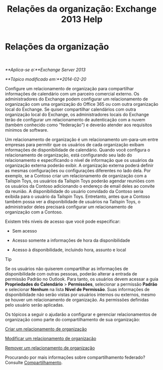 ﻿---
title: 'Relações da organização: Exchange 2013 Help'
TOCTitle: Relações da organização
ms:assetid: 4c48db61-3370-462b-a3f8-2a6311c6e4ee
ms:mtpsurl: https://technet.microsoft.com/pt-br/library/JJ657445(v=EXCHG.150)
ms:contentKeyID: 50485529
ms.date: 05/22/2018
mtps_version: v=EXCHG.150
ms.translationtype: MT
---

# Relações da organização

 

_**Aplica-se a:**Exchange Server 2013_

_**Tópico modificado em:**2014-02-20_

Configure um relacionamento de organização para compartilhar informações de calendário com um parceiro comercial externo. Os administradores do Exchange podem configurar um relacionamento de organização com uma organização do Office 365 ou com outra organização local do Exchange. Se quiser compartilhar calendários com outra organização local do Exchange, os administradores locais do Exchange terão de configurar um relacionamento de autenticação com a nuvem (também conhecido como "federação") e deverão atender aos requisitos mínimos de software.

Um relacionamento de organização é um relacionamento um-para-um entre empresas para permitir que os usuários de cada organização exibam informações de disponibilidade de calendário. Quando você configura o relacionamento de organização, está configurando seu lado do relacionamento e especificando o nível de informação que os usuários da organização externa poderão exibir. A organização externa poderá definir as mesmas configurações ou configurações diferentes no lado dela. Por exemplo, se a Contoso criar um relacionamento de organização com a Tailspin Toys, os usuários da Tailspin Toys poderão agendar reuniões com os usuários da Contoso adicionando o endereço de email deles ao convite da reunião. A disponibilidade do usuário convidado da Contoso seria exibida para o usuário da Tailspin Toys. Entretanto, antes que a Contoso também possa ver a disponibilidade de usuários na Tailspin Toys, o administrador deles precisará configurar um relacionamento de organização com a Contoso.

Existem três níveis de acesso que você pode especificar:

  - Sem acesso

  - Acesso somente a informações de hora da disponibilidade

  - Acesso à disponibilidade, incluindo hora, assunto e local


> [!TIP]
> Se os usuários não quiserem compartilhar as informações de disponibilidade com outras pessoas, poderão alterar a entrada de permissão Padrão no Outlook. Para tanto, os usuários devem acessar a guia <STRONG>Propriedades do Calendário</STRONG> &gt; <STRONG>Permissões</STRONG>, selecionar a permissão <STRONG>Padrão</STRONG> e selecionar <STRONG>Nenhum</STRONG> na lista <STRONG>Nível de Permissão</STRONG>. Suas informações de disponibilidade não serão vistas por usuários internos ou externos, mesmo se houver um relacionamento de organização. As permissões definidas pelo usuário serão aplicadas.



Os tópicos a seguir o ajudarão a configurar e gerenciar relacionamentos de organização como parte do compartilhamento de sua organização:

[Criar um relacionamento de organização](create-an-organization-relationship-exchange-2013-help.md)

[Modificar um relacionamento de organização](modify-an-organization-relationship-exchange-2013-help.md)

[Remover um relacionamento de organização](remove-an-organization-relationship-exchange-2013-help.md)

Procurando por mais informações sobre compartilhamento federado? Consulte [Compartilhamento](sharing-exchange-2013-help.md).

